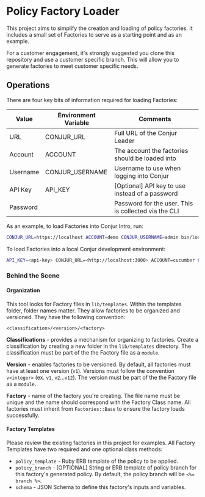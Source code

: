 # Policy Factory Loader

This project aims to simplify the creation and loading of policy factories.  It
includes a small set of Factories to serve as a starting point and as an example.

For a customer engagement, it's strongly suggested you clone this repository and use
a customer specific branch. This will allow you to generate factories to meet customer
specific needs.

## Operations

There are four key bits of information required for loading Factories:

| Value | Environment Variable | Comments |
|-|-|-|
| URL | CONJUR_URL | Full URL of the Conjur Leader |
| Account| ACCOUNT | The account the factories should be loaded into |
| Username | CONJUR_USERNAME | Username to use when logging into Conjur |
| API Key | API_KEY | [Optional] API key to use instead of a password |
| Password | | Password for the user. This is collected via the CLI |

As an example, to load Factories into Conjur Intro, run:

```sh
CONJUR_URL=https://localhost ACCOUNT=demo CONJUR_USERNAME=admin bin/load
```

To load Factories into a local Conjur development environment:

```sh
API_KEY=<api-key> CONJUR_URL=<http://localhost:3000> ACCOUNT=cucumber CONJUR_USERNAME=admin  bin/load
```

### Behind the Scene

#### Organization

This tool looks for Factory files in `lib/templates`. Within the templates folder, folder names matter. They allow factories to be organized and versioned. They have the following convention:

```
<classification>/<version>/<factory>
```

**Classifications** - provides a mechanism for organizing to factories. Create a classification by creating a new folder in the `lib/templates` directory. The classification must be part of the the Factory file as a `module`.

**Version** - enables factories to be versioned. By default, all factories must have
at least one version (`v1`).  Versions must follow the convention `v<integer>` (ex. `v1`, `v2`...`v12`).  The version must be part of the the Factory file as a `module`.

**Factory** - name of the factory you're creating. The file name must be unique and the name should correspond with the Factory Class name. All factories must inherit from `Factories::Base` to ensure the factory loads successfully.

#### Factory Templates

Please review the existing factories in this project for examples. All Factory Templates have two required and one optional class methods:

- `policy_template` - Ruby ERB template of the policy to be applied.
- `policy_branch` - [OPTIONAL] String or ERB template of policy branch for this factory's generated policy. By default, the policy branch will be `<%= branch %>`.
- `schema` - JSON Schema to define this factory's inputs and variables.
